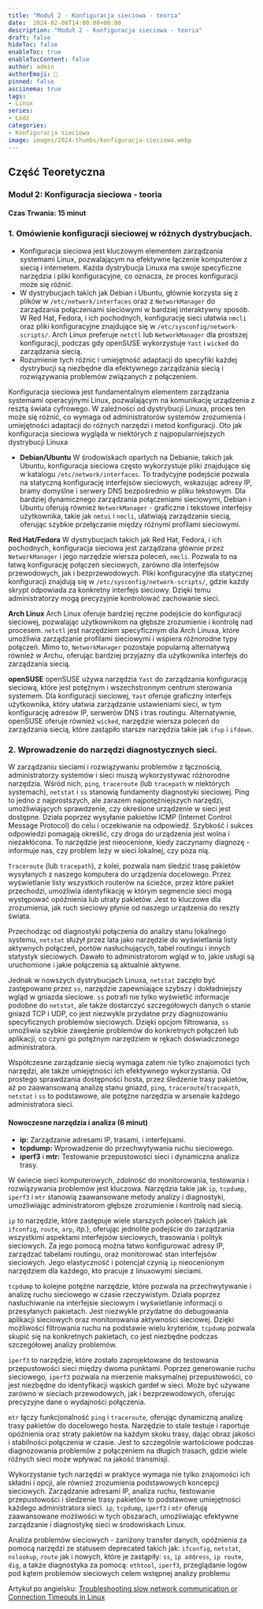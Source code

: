 ```yaml
---
title: "Moduł 2 - Konfiguracja sieciowa - teoria"
date:  2024-02-08T14:00:00+00:00
description: "Moduł 2 - Konfiguracja sieciowa - teoria"
draft: false
hideToc: false
enableToc: true
enableTocContent: false
author: admin
authorEmoji: 🐧
pinned: false
asciinema: true
tags:
- Linux
series:
- Łódź
categories:
- Konfiguracja sieciowa
image: images/2024-thumbs/konfiguracja-sieciowa.webp
---
```

## Część Teoretyczna
### Moduł 2: Konfiguracja sieciowa - teoria
#### Czas Trwania: 15 minut

### 1. **Omówienie konfiguracji sieciowej w różnych dystrybucjach.**

- Konfiguracja sieciowa jest kluczowym elementem zarządzania systemami Linux, pozwalającym na efektywne łączenie komputerów z siecią i internetem. Każda dystrybucja Linuxa ma swoje specyficzne narzędzia i pliki konfiguracyjne, co oznacza, że proces konfiguracji może się różnić.
- W dystrybucjach takich jak Debian i Ubuntu, głównie korzysta się z plików w `/etc/network/interfaces` oraz z `NetworkManager` do zarządzania połączeniami sieciowymi w bardziej interaktywny sposób. W Red Hat, Fedora, i ich pochodnych, konfigurację sieci ułatwia `nmcli` oraz pliki konfiguracyjne znajdujące się w `/etc/sysconfig/network-scripts/`. Arch Linux preferuje `netctl` lub `NetworkManager` dla prostszej konfiguracji, podczas gdy openSUSE wykorzystuje `Yast` i `wicked` do zarządzania siecią.
- Rozumienie tych różnic i umiejętność adaptacji do specyfiki każdej dystrybucji są niezbędne dla efektywnego zarządzania siecią i rozwiązywania problemów związanych z połączeniem.

Konfiguracja sieciowa jest fundamentalnym elementem zarządzania systemami operacyjnymi Linux, pozwalającym na komunikację urządzenia z resztą świata cyfrowego. W zależności od dystrybucji Linuxa, proces ten może się różnić, co wymaga od administratorów systemów zrozumienia i umiejętności adaptacji do różnych narzędzi i metod konfiguracji. Oto jak konfiguracja sieciowa wygląda w niektórych z najpopularniejszych dystrybucji Linuxa

- **Debian/Ubuntu**
W środowiskach opartych na Debianie, takich jak Ubuntu, konfiguracja sieciowa często wykorzystuje pliki znajdujące się w katalogu `/etc/network/interfaces`. To tradycyjne podejście pozwala na statyczną konfigurację interfejsów sieciowych, wskazując adresy IP, bramy domyślne i serwery DNS bezpośrednio w pliku tekstowym. Dla bardziej dynamicznego zarządzania połączeniami sieciowymi, Debian i Ubuntu oferują również `NetworkManager` - graficzne i tekstowe interfejsy użytkownika, takie jak `nmtui` i `nmcli`, ułatwiają zarządzanie siecią, oferując szybkie przełączanie między różnymi profilami sieciowymi.

**Red Hat/Fedora**
W dystrybucjach takich jak Red Hat, Fedora, i ich pochodnych, konfiguracja sieciowa jest zarządzana głównie przez `NetworkManager` i jego narzędzie wiersza poleceń, `nmcli`. Pozwala to na łatwą konfigurację połączeń sieciowych, zarówno dla interfejsów przewodowych, jak i bezprzewodowych. Pliki konfiguracyjne dla statycznej konfiguracji znajdują się w `/etc/sysconfig/network-scripts/`, gdzie każdy skrypt odpowiada za konkretny interfejs sieciowy. Dzięki temu administratorzy mogą precyzyjnie kontrolować zachowanie sieci.

**Arch Linux**
Arch Linux oferuje bardziej ręczne podejście do konfiguracji sieciowej, pozwalając użytkownikom na głębsze zrozumienie i kontrolę nad procesem. `netctl` jest narzędziem specyficznym dla Arch Linuxa, które umożliwia zarządzanie profilami sieciowymi i wspiera różnorodne typy połączeń. Mimo to, `NetworkManager` pozostaje popularną alternatywą również w Archu, oferując bardziej przyjazny dla użytkownika interfejs do zarządzania siecią.

**openSUSE**
openSUSE używa narzędzia `Yast` do zarządzania konfiguracją sieciową, które jest potężnym i wszechstronnym centrum sterowania systemem. Dla konfiguracji sieciowej, `Yast` oferuje graficzny interfejs użytkownika, który ułatwia zarządzanie ustawieniami sieci, w tym konfigurację adresów IP, serwerów DNS i tras routingu. Alternatywnie, openSUSE oferuje również `wicked`, narzędzie wiersza poleceń do zarządzania siecią, które zastąpiło starsze narzędzia takie jak `ifup` i `ifdown`.

### 2. **Wprowadzenie do narzędzi diagnostycznych sieci.**

W zarządzaniu sieciami i rozwiązywaniu problemów z łącznością, administratorzy systemów i sieci muszą wykorzystywać różnorodne narzędzia. Wśród nich, `ping`, `traceroute` (lub `tracepath` w niektórych systemach), `netstat` i `ss` stanowią fundamenty diagnostyki sieciowej.
Ping to jedno z najprostszych, ale zarazem najpotężniejszych narzędzi, umożliwiających sprawdzenie, czy określone urządzenie w sieci jest dostępne. Działa poprzez wysyłanie pakietów ICMP (Internet Control Message Protocol) do celu i oczekiwanie na odpowiedź. Szybkość i sukces odpowiedzi pomagają określić, czy droga do urządzenia jest wolna i niezakłócona. To narzędzie jest nieocenione, kiedy zaczynamy diagnozę - informuje nas, czy problem leży w sieci lokalnej, czy poza nią.

`Traceroute` (lub `tracepath`), z kolei, pozwala nam śledzić trasę pakietów wysyłanych z naszego komputera do urządzenia docelowego. Przez wyświetlanie listy wszystkich routerów na ścieżce, przez które pakiet przechodzi, umożliwia identyfikację w którym segmencie sieci mogą występować opóźnienia lub utraty pakietów. Jest to kluczowe dla zrozumienia, jak ruch sieciowy płynie od naszego urządzenia do reszty świata.

Przechodząc od diagnostyki połączenia do analizy stanu lokalnego systemu, `netstat` służył przez lata jako narzędzie do wyświetlania listy aktywnych połączeń, portów nasłuchujących, tabel routingu i innych statystyk sieciowych. Dawało to administratorom wgląd w to, jakie usługi są uruchomione i jakie połączenia są aktualnie aktywne.

Jednak w nowszych dystrybucjach Linuxa, `netstat` zaczęło być zastępowane przez `ss`, narzędzie zapewniające szybszy i dokładniejszy wgląd w gniazda sieciowe. `ss` potrafi nie tylko wyświetlić informacje podobne do `netstat`, ale także dostarczyć szczegółowych danych o stanie gniazd TCP i UDP, co jest niezwykle przydatne przy diagnozowaniu specyficznych problemów sieciowych. Dzięki opcjom filtrowania, `ss` umożliwia szybkie zawężenie problemów do konkretnych połączeń lub aplikacji, co czyni go potężnym narzędziem w rękach doświadczonego administratora.

Współczesne zarządzanie siecią wymaga zatem nie tylko znajomości tych narzędzi, ale także umiejętności ich efektywnego wykorzystania. Od prostego sprawdzania dostępności hosta, przez śledzenie trasy pakietów, aż po zaawansowaną analizę stanu gniazd, `ping`, `traceroute`/`tracepath`, `netstat` i `ss` to podstawowe, ale potężne narzędzia w arsenale każdego administratora sieci.

#### Nowoczesne narzędzia i analiza (6 minut)
- **ip:** Zarządzanie adresami IP, trasami, i interfejsami.
- **tcpdump:** Wprowadzenie do przechwytywania ruchu sieciowego.
- **iperf3** i **mtr:** Testowanie przepustowości sieci i dynamiczna analiza trasy.

W świecie sieci komputerowych, zdolność do monitorowania, testowania i rozwiązywania problemów jest kluczowa. Narzędzia takie jak `ip`, `tcpdump`, `iperf3` i `mtr` stanowią zaawansowane metody analizy i diagnostyki, umożliwiając administratorom głębsze zrozumienie i kontrolę nad siecią.

`ip` to narzędzie, które zastępuje wiele starszych poleceń (takich jak `ifconfig`, `route`, `arp`, itp.), oferując jednolite podejście do zarządzania wszystkimi aspektami interfejsów sieciowych, trasowania i polityk sieciowych. Za jego pomocą można łatwo konfigurować adresy IP, zarządzać tabelami routingu, oraz monitorować stan interfejsów sieciowych. Jego elastyczność i potencjał czynią `ip` nieocenionym narzędziem dla każdego, kto pracuje z linuxowymi sieciami.

`tcpdump` to kolejne potężne narzędzie, które pozwala na przechwytywanie i analizę ruchu sieciowego w czasie rzeczywistym. Działa poprzez nasłuchiwanie na interfejsie sieciowym i wyświetlanie informacji o przesyłanych pakietach. Jest niezwykle przydatne do debugowania aplikacji sieciowych oraz monitorowania aktywności sieciowej. Dzięki możliwości filtrowania ruchu na podstawie wielu kryteriów, `tcpdump` pozwala skupić się na konkretnych pakietach, co jest niezbędne podczas szczegółowej analizy problemów.

`iperf3` to narzędzie, które zostało zaprojektowane do testowania przepustowości sieci między dwoma punktami. Poprzez generowanie ruchu sieciowego, `iperf3` pozwala na mierzenie maksymalnej przepustowości, co jest niezbędne do identyfikacji wąskich gardeł w sieci. Może być używane zarówno w sieciach przewodowych, jak i bezprzewodowych, oferując precyzyjne dane o wydajności połączenia.

`mtr` łączy funkcjonalność `ping` i `traceroute`, oferując dynamiczną analizę trasy pakietów do docelowego hosta. Narzędzie to stale testuje i raportuje opóźnienia oraz straty pakietów na każdym skoku trasy, dając obraz jakości i stabilności połączenia w czasie. Jest to szczególnie wartościowe podczas diagnozowania problemów z połączeniem na długich trasach, gdzie wiele różnych sieci może wpływać na jakość transmisji.

Wykorzystanie tych narzędzi w praktyce wymaga nie tylko znajomości ich składni i opcji, ale również zrozumienia podstawowych koncepcji sieciowych. Zarządzanie adresami IP, analiza ruchu, testowanie przepustowości i śledzenie trasy pakietów to podstawowe umiejętności każdego administratora sieci. `ip`, `tcpdump`, `iperf3` i `mtr` oferują zaawansowane możliwości w tych obszarach, umożliwiając efektywne zarządzanie i diagnostykę sieci w środowiskach Linux.

Analiza problemów sieciowych - zaniżony transfer danych, opóźnienia za pomocą narzędzi ze statusem deprecated takich jak: `ifconfig`, `netstat`, `nslookup`, `route` jak i nowych, które je zastąpiły: `ss`, `ip address`, `ip route`, `dig`, a także diagnostyka za pomocą: `ethtool`, `iperf3`, przeglądanie logów pod kątem problemów sieciowych celem wstępnej analizy problemu 

Artykuł po angielsku: [Troubleshooting slow network communication or Connection Timeouts in Linux](https://sysadmin.info.pl/en/blog/troubleshooting-slow-network-communication-or-connection-timeouts-in-linux/)